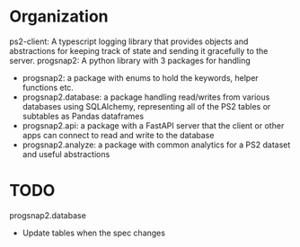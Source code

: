 

# Organization
ps2-client: A typescript logging library that provides objects and abstractions for keeping track of state and sending it gracefully to the server.
progsnap2: A python library with 3 packages for handling
* progsnap2: a package with enums to hold the keywords, helper functions etc.
* progsnap2.database: a package handling read/writes from various databases using SQLAlchemy, representing all of the PS2 tables or subtables as Pandas dataframes
* progsnap2.api: a package with a FastAPI server that the client or other apps can connect to read and write to the database
* progsnap2.analyze: a package with common analytics for a PS2 dataset and useful abstractions

# TODO

progsnap2.database
* Update tables when the spec changes
